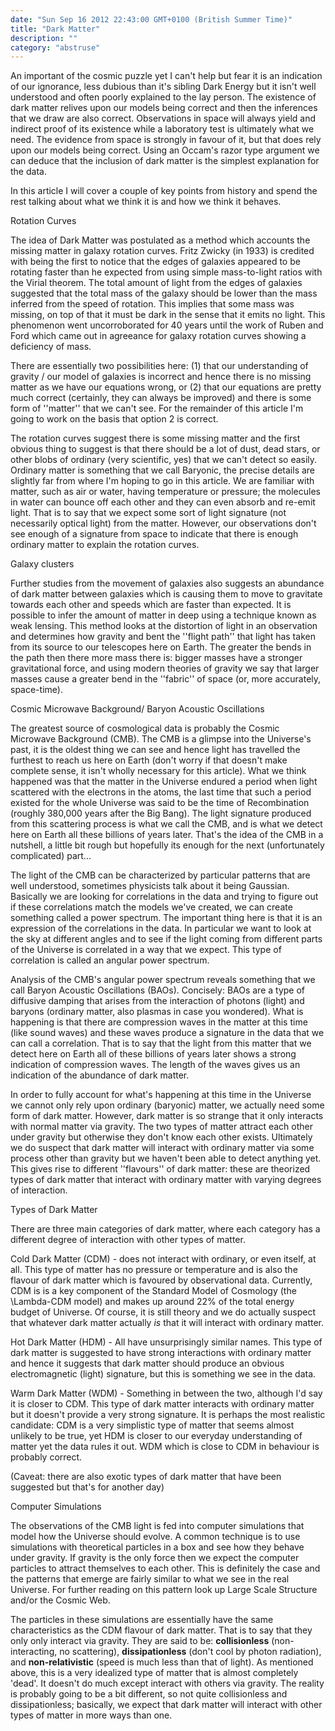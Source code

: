 ```yaml
---
date: "Sun Sep 16 2012 22:43:00 GMT+0100 (British Summer Time)"
title: "Dark Matter"
description: ""
category: "abstruse"
---
```

An important of the cosmic puzzle yet I can't help but fear it is an indication of our ignorance, less dubious than it's sibling Dark Energy but it isn't well understood and often poorly explained to the lay person. The existence of dark matter relives upon our models being correct and then the inferences that we draw are also correct. Observations in space will always yield and indirect proof of its existence while a laboratory test is ultimately what we need. The evidence from space is strongly in favour of it, but that does rely upon our models being correct. Using an Occam's razor type argument we can deduce that the inclusion of dark matter is the simplest explanation for the data.

In this article I will cover a couple of key points from history and spend the rest talking about what we think it is and how we think it behaves.

Rotation Curves

The idea of Dark Matter was postulated as a method which accounts the missing matter in galaxy rotation curves. Fritz Zwicky (in 1933) is credited with being the first to notice that the edges of galaxies appeared to be rotating faster than he expected from using simple mass-to-light ratios with the Virial theorem. The total amount of light from the edges of galaxies suggested that the total mass of the galaxy should be lower than the mass inferred from the speed of rotation. This implies that some mass was missing, on top of that it must be dark in the sense that it emits no light. This phenomenon went uncorroborated for 40 years until the work of Ruben and Ford which came out in agreeance for galaxy rotation curves showing a deficiency of mass.

There are essentially two possibilities here: (1) that our understanding of gravity / our model of galaxies is incorrect and hence there is no missing matter as we have our equations wrong, or (2) that our equations are pretty much correct (certainly, they can always be improved) and there is some form of ''matter'' that we can't see. For the remainder of this article I'm going to work on the basis that option 2 is correct.

The rotation curves suggest there is some missing matter and the first obvious thing to suggest is that there should be a lot of dust, dead stars, or other blobs of ordinary (very scientific, yes) that we can't detect so easily. Ordinary matter is something that we call Baryonic, the precise details are slightly far from where I'm hoping to go in this article. We are familiar with matter, such as air or water, having temperature or pressure; the molecules in water can bounce off each other and they can even absorb and re-emit light. That is to say that we expect some sort of light signature (not necessarily optical light) from the matter. However, our observations don't see enough of a signature from space to indicate that there is enough ordinary matter to explain the rotation curves.

Galaxy clusters

Further studies from the movement of galaxies also suggests an abundance of dark matter between galaxies which is causing them to move to gravitate towards each other and speeds which are faster than expected. It is possible to infer the amount of matter in deep using a technique known as weak lensing. This method looks at the distortion of light in an observation and determines how gravity and bent the ''flight path'' that light has taken from its source to our telescopes here on Earth. The greater the bends in the path then there more mass there is: bigger masses have a stronger gravitational force, and using modern theories of gravity we say that larger masses cause a greater bend in the ''fabric'' of space (or, more accurately, space-time).

Cosmic Microwave Background/ Baryon Acoustic Oscillations

The greatest source of cosmological data is probably the Cosmic Microwave Background (CMB). The CMB is a glimpse into the Universe's past, it is the oldest thing we can see and hence light has travelled the furthest to reach us here on Earth (don't worry if that doesn't make complete sense, it isn't wholly necessary for this article). What we think happened was that the matter in the Universe endured a period when light scattered with the electrons in the atoms, the last time that such a period existed for the whole Universe was said to be the time of Recombination (roughly 380,000 years after the Big Bang). The light signature produced from this scattering process is what we call the CMB, and is what we detect here on Earth all these billions of years later. That's the idea of the CMB in a nutshell, a little bit rough but hopefully its enough for the next (unfortunately complicated) part...

The light of the CMB can be characterized by particular patterns that are well understood, sometimes physicists talk about it being Gaussian. Basically we are looking for correlations in the data and trying to figure out if these correlations match the models we've created, we can create something called a power spectrum. The important thing here is that it is an expression of the correlations in the data. In particular we want to look at the sky at different angles and to see if the light coming from different parts of the Universe is correlated in a way that we expect. This type of correlation is called an angular power spectrum.

Analysis of the CMB's angular power spectrum reveals something that we call Baryon Acoustic Oscillations (BAOs). Concisely: BAOs are a type of diffusive damping that arises from the interaction of photons (light) and baryons (ordinary matter, also plasmas in case you wondered). What is happening is that there are compression waves in the matter at this time (like sound waves) and these waves produce a signature in the data that we can call a correlation. That is to say that the light from this matter that we detect here on Earth all of these billions of years later shows a strong indication of compression waves. The length of the waves gives us an indication of the abundance of dark matter.

In order to fully account for what's happening at this time in the Universe we cannot only rely upon ordinary (baryonic) matter, we actually need some form of dark matter. However, dark matter is so strange that it only interacts with normal matter via gravity. The two types of matter attract each other under gravity but otherwise they don't know each other exists. Ultimately we do suspect that dark matter will interact with ordinary matter via some process other than gravity but we haven't been able to detect anything yet. This gives rise to different ''flavours'' of dark matter: these are theorized types of dark matter that interact with ordinary matter with varying degrees of interaction.

Types of Dark Matter

There are three main categories of dark matter, where each category has a different degree of interaction with other types of matter.

Cold Dark Matter (CDM) - does not interact with ordinary, or even itself, at all. This type of matter has no pressure or temperature and is also the flavour of dark matter which is favoured by observational data. Currently, CDM is is a key component of the Standard Model of Cosmology (the \\Lambda-CDM model) and makes up around 22% of the total energy budget of Universe. Of course, it is still theory and we do actually suspect that whatever dark matter actually _is_ that it will interact with ordinary matter.

Hot Dark Matter (HDM) - All have unsurprisingly similar names. This type of dark matter is suggested to have strong interactions with ordinary matter and hence it suggests that dark matter should produce an obvious electromagnetic (light) signature, but this is something we see in the data.

Warm Dark Matter (WDM) - Something in between the two, although I'd say it is closer to CDM. This type of dark matter interacts with ordinary matter but it doesn't provide a very strong signature. It is perhaps the most realistic candidate: CDM is a very simplistic type of matter that seems almost unlikely to be true, yet HDM is closer to our everyday understanding of matter yet the data rules it out. WDM which is close to CDM in behaviour is probably correct.

(Caveat: there are also exotic types of dark matter that have been suggested but that's for another day)

Computer Simulations

The observations of the CMB light is fed into computer simulations that model how the Universe should evolve. A common technique is to use simulations with theoretical particles in a box and see how they behave under gravity. If gravity is the only force then we expect the computer particles to attract themselves to each other. This is definitely the case and the patterns that emerge are fairly similar to what we see in the real Universe. For further reading on this pattern look up Large Scale Structure and/or the Cosmic Web.

The particles in these simulations are essentially have the same characteristics as the CDM flavour of dark matter. That is to say that they only only interact via gravity. They are said to be: **collisionless** (non-interacting, no scattering), **dissipationless** (don't cool by photon radiation), and **non-relativistic** (speed is much less than that of light). As mentioned above, this is a very idealized type of matter that is almost completely 'dead'. It doesn't do much except interact with others via gravity. The reality is probably going to be a bit different, so not quite collisionless and dissipationless; basically, we expect that dark matter will interact with other types of matter in more ways than one.